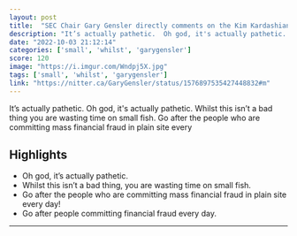 ```yaml
---
layout: post
title:  "SEC Chair Gary Gensler directly comments on the Kim Kardashian Scam: Tells People to not buy Crypto Assets just because Celebrities told you so"
description: "It’s actually pathetic.  Oh god, it's actually pathetic. Whilst this isn’t a bad thing you are wasting time on small fish. Go after the people who are committing mass financial fraud in plain site every"
date: "2022-10-03 21:12:14"
categories: ['small', 'whilst', 'garygensler']
score: 120
image: "https://i.imgur.com/Wndpj5X.jpg"
tags: ['small', 'whilst', 'garygensler']
link: "https://nitter.ca/GaryGensler/status/1576897535427448832#m"
---
```


It’s actually pathetic.  Oh god, it's actually pathetic. Whilst this isn’t a bad thing you are wasting time on small fish. Go after the people who are committing mass financial fraud in plain site every

## Highlights

- Oh god, it’s actually pathetic.
- Whilst this isn’t a bad thing, you are wasting time on small fish.
- Go after the people who are committing mass financial fraud in plain site every day!
- Go after people committing financial fraud every day.

---
